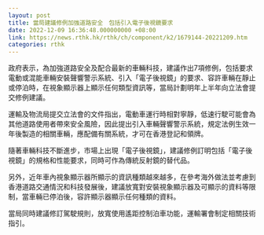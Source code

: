 ```yaml
---
layout: post
title: 當局建議修例加強道路安全　包括引入電子後視鏡要求
date: 2022-12-09 16:36:48.000000000 +08:00
link: https://news.rthk.hk/rthk/ch/component/k2/1679144-20221209.htm
categories: rthk
---
```


政府表示，為加強道路安全及配合最新的車輛科技，建議作出7項修例，包括要求電動或混能車輛安裝聲響警示系統、引入「電子後視鏡」的要求、容許車輛在靜止或停泊時，在視象顯示器上顯示任何類型資訊等，當局計劃明年上半年向立法會提交修例建議。

運輸及物流局提交立法會的文件指出，電動車運行時相對寧靜，低速行駛可能會為其他道路使用者帶來安全風險，因此提出引入車輛聲響警示系統，規定法例生效一年後製造的相關車輛，應配備有關系統，才可在香港登記和領牌。 

隨著車輛科技不斷進步，市場上出現「電子後視鏡」，建議修例訂明包括「電子後視鏡」的規格和性能要求，同時可作為傳統反射鏡的替代品。

另外，近年車內視象顯示器所顯示的資訊種類越來越多，在參考海外做法並考慮到香港道路交通情況和科技發展後，建議放寬對安裝視象顯示器及可顯示的資料等限制，當車輛已停泊後，容許顯示器顯示任何種類的資料。

當局同時建議修訂駕駛規則，放寬使用遙距控制泊車功能，運輸署會制定相關技術指引。
